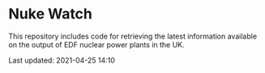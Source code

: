 # Nuke Watch

This repository includes code for retrieving the latest information available on the output of EDF nuclear power plants in the UK.

Last updated: 2021-04-25 14:10